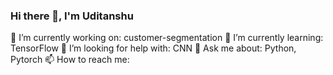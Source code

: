 ### Hi there 👋, I'm Uditanshu

<!--
**uditanshu23/uditanshu23** is a ✨ _special_ ✨ repository because its `README.md` (this file) appears on your GitHub profile.

Here are some ideas to get you started:

-  ...
-  ...
- 👯 I’m looking to collaborate on ...
- ...
-  ...
-  ...
- 😄 Pronouns: ...
- ⚡ Fun fact: ...
-->
🔭 I’m currently working on: <a herf="https://github.com/CYBORG-NIT-ROURKELA/customer-segmentation.git">customer-segmentation</a>
🌱 I’m currently learning: TensorFlow
🤔 I’m looking for help with: CNN
💬 Ask me about: Python, Pytorch
📫 How to reach me: 